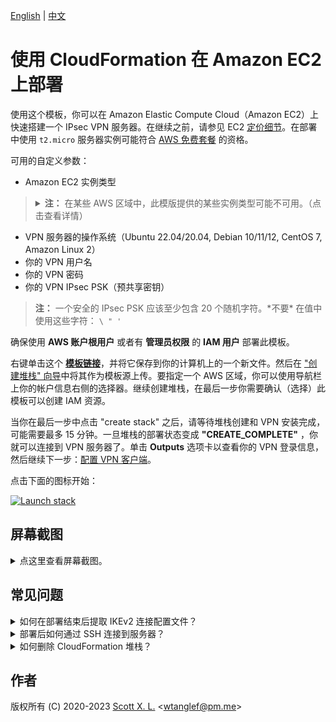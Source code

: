 [English](README.md) | [中文](README-zh.md)

# 使用 CloudFormation 在 Amazon EC2 上部署

使用这个模板，你可以在 Amazon Elastic Compute Cloud（Amazon EC2）上快速搭建一个 IPsec VPN 服务器。在继续之前，请参见 EC2 [定价细节](https://aws.amazon.com/cn/ec2/pricing/on-demand/)。在部署中使用 `t2.micro` 服务器实例可能符合 [AWS 免费套餐](https://aws.amazon.com/cn/free/) 的资格。

可用的自定义参数：

- Amazon EC2 实例类型
> <details><summary><strong>注：</strong> 在某些 AWS 区域中，此模版提供的某些实例类型可能不可用。（点击查看详情）
> </summary>
> 
> 比如 `m5a.large` 可能无法在 `ap-east-1` 区域部署（仅为假设）。在此情况下，你会在部署过程中遇到此错误：`The requested configuration is currently not supported. Please check the documentation for supported configurations`。新开放的 AWS 区域更容易出现此问题，因为它们提供的实例类型较少。如需了解更多关于实例可用性的信息，请参见 [https://instances.vantage.sh/](https://instances.vantage.sh/)。</details>

- VPN 服务器的操作系统（Ubuntu 22.04/20.04, Debian 10/11/12, CentOS 7, Amazon Linux 2）
- 你的 VPN 用户名
- 你的 VPN 密码
- 你的 VPN IPsec PSK（预共享密钥）

> **注：** 一个安全的 IPsec PSK 应该至少包含 20 个随机字符。\*不要\* 在值中使用这些字符： `\ " '`

确保使用 **AWS 账户根用户** 或者有 **管理员权限** 的 **IAM 用户** 部署此模板。

右键单击这个 [**模板链接**](https://raw.githubusercontent.com/hwdsl2/setup-ipsec-vpn/master/aws/cloudformation-template-ipsec.json)，并将它保存到你的计算机上的一个新文件。然后在 ["创建堆栈" 向导](https://console.aws.amazon.com/cloudformation/home#/stacks/new)中将其作为模板源上传。要指定一个 AWS 区域，你可以使用导航栏上你的帐户信息右侧的选择器。继续创建堆栈，在最后一步你需要确认（选择）此模板可以创建 IAM 资源。

当你在最后一步中点击 "create stack" 之后，请等待堆栈创建和 VPN 安装完成，可能需要最多 15 分钟。一旦堆栈的部署状态变成 **"CREATE_COMPLETE"** ，你就可以连接到 VPN 服务器了。单击 **Outputs** 选项卡以查看你的 VPN 登录信息，然后继续下一步：[配置 VPN 客户端](../README-zh.md#下一步)。

点击下面的图标开始：

[![Launch stack](images/cloudformation-launch-stack-button.png)](https://console.aws.amazon.com/cloudformation/home#/stacks/new)

## 屏幕截图

<details>
<summary>
点这里查看屏幕截图。
</summary>

![上传模板](images/upload-the-template.png)
![指定参数](images/specify-parameters.png)
![确认 IAM](images/confirm-iam.png)
![显示密钥](images/show-key.png)
</details>

## 常见问题

<details>
<summary>
如何在部署结束后提取 IKEv2 连接配置文件？
</summary>

部署完成之后，生成的 IKEv2 配置文件已经被上传到了一个新创建的 AWS Simple Storage Service (S3) 储存桶。下载配置文件的链接可以在 **Outputs** 页面下找到。

点击下载链接下载名为 `profiles.zip` 的压缩包文件。解压密码为**你在创建堆栈时输入的 VPN 连接密码**。

值得注意的是，IKEv2 配置文件的下载链接将会在**1天后过期**，从堆栈部署完成时算起。如果你将堆栈删除，存放 IKEv2 配置文件的储存桶不会被自动删除。

关于如何在 IKEv2 模式下配置你的客户端，请参见: [IKEv2 VPN 配置和使用指南](../docs/ikev2-howto-zh.md)。

![IKEv2 配置文件](images/credentials.png)

</details>

<details>
<summary>
部署后如何通过 SSH 连接到服务器？
</summary>

你需要你的 Amazon EC2 实例的用户名和私钥，才能通过 SSH 登录到该实例。

EC2 上的每个 Linux 服务器发行版本都有它自己的默认登录用户名。新实例默认禁用密码登录，必须使用私钥或 “密钥对” 登录。

默认用户名列表：
> **参考链接：** [https://docs.aws.amazon.com/zh_cn/AWSEC2/latest/UserGuide/connection-prereqs.html#connection-prereqs-private-key](https://docs.aws.amazon.com/zh_cn/AWSEC2/latest/UserGuide/connection-prereqs.html#connection-prereqs-private-key)

| 发行版本 | 默认登录用户名 |
| --- | --- |
| Ubuntu |  `ubuntu` |
| Debian | `admin` |
| CentOS (`CentOS 7`) | `centos` |
| Amazon Linux 2 | `ec2-user` |

此模板在部署期间为你生成一个密钥对，并且在成功创建堆栈后，按照以下步骤来提取私钥。

从 **Outputs** 页面拷贝私钥对 ID ，然后使用以下命令来提取私钥内容，并且将其保存到一个证书文件中。

```
$ aws ssm get-parameter --region your-region --name /ec2/keypair/your-key-pair-id --with-decryption --query Parameter.Value --output text > new-key-pair.pem
```

![显示密钥 ID ](images/show-key-id.png)

要为私钥文件设置适当的权限，请在该文件所在的目录下运行以下命令：
```bash
$ sudo chmod 400 new-key-file.pem
```

使用 SSH 登录到 EC2 实例的示例命令：
```bash
$ ssh -i path/to/your/key-file.pem instance-username@instance-ip-address
```
</details>

<details>
<summary>
如何删除 CloudFormation 堆栈？
</summary>

你可以使用 CloudFormation 堆栈页面上的 "Delete" 按钮删除你创建的 CloudFormation 堆栈和它相关的资源。请注意，删除堆栈时存放生成的 IKEv2 配置文件的 S3 储存桶不会被自动删除。参见上面的 "如何在部署结束后提取 IKEv2 连接配置文件"。
</details>

## 作者

版权所有 (C) 2020-2023 [Scott X. L.](https://github.com/scottpedia) <[wtanglef@pm.me](mailto:wtanglef@pm.me)>
